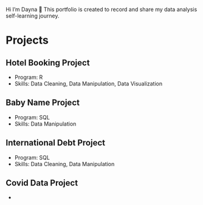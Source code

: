 Hi I’m Dayna 👋
 This portfolio is created to record and share my data analysis self-learning journey. 
 
# Projects 

## Hotel Booking Project 
- Program: R
- Skills: Data Cleaning, Data Manipulation, Data Visualization

## Baby Name Project
- Program: SQL 
- Skills: Data Manipulation

## International Debt Project 
- Program: SQL 
- Skills: Data Cleaning, Data Manipulation

## Covid Data Project
- 


